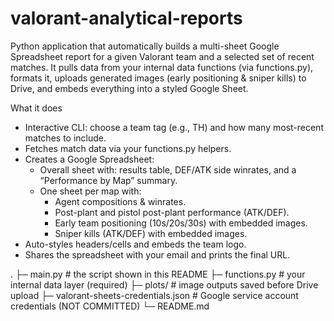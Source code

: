 # valorant-analytical-reports
Python application that automatically builds a multi-sheet Google Spreadsheet report for a given Valorant team and a selected set of recent matches. It pulls data from your internal data functions (via functions.py), formats it, uploads generated images (early positioning & sniper kills) to Drive, and embeds everything into a styled Google Sheet.

What it does
- Interactive CLI: choose a team tag (e.g., TH) and how many most-recent matches to include.
- Fetches match data via your functions.py helpers.
- Creates a Google Spreadsheet:
    - Overall sheet with: results table, DEF/ATK side winrates, and a “Performance by Map” summary.
    - One sheet per map with:
        - Agent compositions & winrates.
        - Post-plant and pistol post-plant performance (ATK/DEF).
        - Early team positioning (10s/20s/30s) with embedded images.
        - Sniper kills (ATK/DEF) with embedded images.
- Auto-styles headers/cells and embeds the team logo.
- Shares the spreadsheet with your email and prints the final URL.


.
├─ main.py                             # the script shown in this README
├─ functions.py                        # your internal data layer (required)
├─ plots/                              # image outputs saved before Drive upload
├─ valorant-sheets-credentials.json    # Google service account credentials (NOT COMMITTED)
└─ README.md
